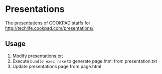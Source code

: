 # Presentations
The presentations of COOKPAD staffs for http://techlife.cookpad.com/presentations/

## Usage
1. Modify presentations.txt
2. Execute `bundle exec rake` to generate page.html from presentation.txt
3. Update presentations page from page.html
